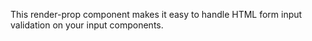 This render-prop component makes it easy to handle HTML form input
validation on your input components.
